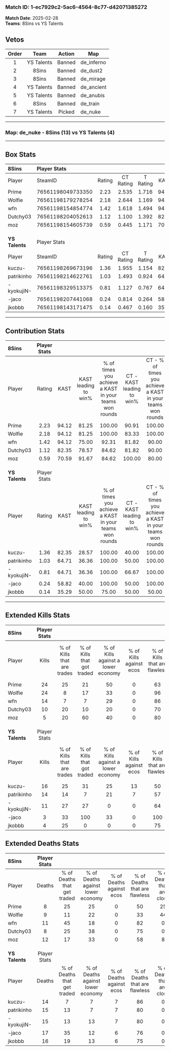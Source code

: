 ### Match ID: 1-ec7929c2-5ac6-4564-8c77-d42071385272  
**Match Date**: 2025-02-28  
**Teams**: 8Sins vs YS Talents  

## Vetos  

| Order | Team | Action | Map |
| :---: | :--: | :----: | --- |
| 1 | YS Talents | Banned | de_inferno |
| 2 | 8Sins | Banned | de_dust2 |
| 3 | 8Sins | Banned | de_mirage |
| 4 | YS Talents | Banned | de_ancient |
| 5 | YS Talents | Banned | de_anubis |
| 6 | 8Sins | Banned | de_train |
| 7 | YS Talents | Picked | de_nuke |

---  

### **Map**: de_nuke - 8Sins (13) vs YS Talents (4)  
---  

## Box Stats  

| **8Sins**      | Player Stats      |        |           |          |       |       |       |         |        |      |     |
| :- | :- | :-: | :-: | :-: | :-: | :-: | :-: | :-: | :-: | :-: | :-: |
| Player         | SteamID           | Rating | CT Rating | T Rating | KAST  |  ADR  | Kills | Assists | Deaths | K/D  | HS% |
| Prime          | 76561198049733350 |  2.23  |   2.535   |  1.716   | 94.12 | 149.4 |  24   |    6    |   8    | 3.00 | 54  |
| Wolfie         | 76561198179278254 |  2.18  |   2.644   |  1.169   | 94.12 | 142.8 |  24   |    6    |   9    | 2.67 | 29  |
| wfn            | 76561198154854774 |  1.42  |   1.618   |  1.494   | 94.12 | 85.7  |  14   |    6    |   11   | 1.27 | 42  |
| Dutchy03       | 76561198204052613 |  1.12  |   1.100   |  1.392   | 82.35 | 52.4  |  10   |    6    |   8    | 1.25 | 70  |
| moz            | 76561198154605739 |  0.59  |   0.445   |  1.171   | 70.59 | 37.6  |   5   |    3    |   12   | 0.42 | 60  |
|                |                   |        |           |          |       |       |       |         |        |      |     |
|                |                   |        |           |          |       |       |       |         |        |      |     |
|                |                   |        |           |          |       |       |       |         |        |      |     |
| **YS Talents** | Player Stats      |        |           |          |       |       |       |         |        |      |     |
| Player         | SteamID           | Rating | CT Rating | T Rating | KAST  |  ADR  | Kills | Assists | Deaths | K/D  | HS% |
| kuczu-         | 76561198269673196 |  1.36  |   1.955   |  1.154   | 82.35 | 96.7  |  16   |    2    |   14   | 1.14 | 81  |
| patrikinho     | 76561198214622761 |  1.03  |   1.493   |  0.924   | 64.71 | 78.9  |  14   |    0    |   15   | 0.93 | 42  |
| -kyokujiN-     | 76561198329513375 |  0.81  |   1.127   |  0.767   | 64.71 | 58.5  |  11   |    0    |   15   | 0.73 | 72  |
| -jaco          | 76561198207441068 |  0.24  |   0.814   |  0.264   | 58.82 | 34.2  |   3   |    3    |   17   | 0.18 | 66  |
| jkobbb         | 76561198143171475 |  0.14  |   0.467   |  0.160   | 35.29 | 33.0  |   4   |    3    |   16   | 0.25 | 75  |
---  

## Contribution Stats  

| **8Sins**      | Player Stats |       |                      |                                                        |                           |                                                             |                          |                                                            |
| :- | :-: | :-: | :-: | :-: | :-: | :-: | :-: | :-: |
| Player         |    Rating    | KAST  | KAST leading to win% | % of times you achieve a KAST in your teams won rounds | CT - KAST leading to win% | CT - % of times you achieve a KAST in your teams won rounds | T - KAST leading to win% | T - % of times you achieve a KAST in your teams won rounds |
| Prime          |     2.23     | 94.12 |        81.25         |                         100.00                         |           90.91           |                           100.00                            |          60.00           |                           100.00                           |
| Wolfie         |     2.18     | 94.12 |        81.25         |                         100.00                         |           83.33           |                           100.00                            |          75.00           |                           100.00                           |
| wfn            |     1.42     | 94.12 |        75.00         |                         92.31                          |           81.82           |                            90.00                            |          60.00           |                           100.00                           |
| Dutchy03       |     1.12     | 82.35 |        78.57         |                         84.62                          |           81.82           |                            90.00                            |          66.67           |                           66.67                            |
| moz            |     0.59     | 70.59 |        91.67         |                         84.62                          |          100.00           |                            80.00                            |          75.00           |                           100.00                           |
|                |              |       |                      |                                                        |                           |                                                             |                          |                                                            |
|                |              |       |                      |                                                        |                           |                                                             |                          |                                                            |
|                |              |       |                      |                                                        |                           |                                                             |                          |                                                            |
| **YS Talents** | Player Stats |       |                      |                                                        |                           |                                                             |                          |                                                            |
| Player         |    Rating    | KAST  | KAST leading to win% | % of times you achieve a KAST in your teams won rounds | CT - KAST leading to win% | CT - % of times you achieve a KAST in your teams won rounds | T - KAST leading to win% | T - % of times you achieve a KAST in your teams won rounds |
| kuczu-         |     1.36     | 82.35 |        28.57         |                         100.00                         |           40.00           |                           100.00                            |          22.22           |                           100.00                           |
| patrikinho     |     1.03     | 64.71 |        36.36         |                         100.00                         |           50.00           |                           100.00                            |          28.57           |                           100.00                           |
| -kyokujiN-     |     0.81     | 64.71 |        36.36         |                         100.00                         |           66.67           |                           100.00                            |          25.00           |                           100.00                           |
| -jaco          |     0.24     | 58.82 |        40.00         |                         100.00                         |           50.00           |                           100.00                            |          33.33           |                           100.00                           |
| jkobbb         |     0.14     | 35.29 |        50.00         |                         75.00                          |           50.00           |                            50.00                            |          50.00           |                           100.00                           |
---  

## Extended Kills Stats  

| **8Sins**      | Player Stats |                            |                            |                                    |                         |                              |                                 |                                       |                    |           |
| :- | :-: | :-: | :-: | :-: | :-: | :-: | :-: | :-: | :-: | :-: |
| Player         |    Kills     | % of Kills that are trades | % of Kills that got traded | % of Kills against a lower economy | % of Kills against ecos | % of Kills that are flawless | % of Kills that are close duels | % of Kills that are assisted by flash | Pistol Round Kills | AWP Kills |
| Prime          |      24      |             25             |             21             |                 50                 |            0            |              63              |                0                |                  13                   |         3          |     0     |
| Wolfie         |      24      |             8              |             17             |                 33                 |            0            |              96              |                0                |                   8                   |         2          |     0     |
| wfn            |      14      |             7              |             7              |                 29                 |            0            |              86              |                0                |                  14                   |         3          |     8     |
| Dutchy03       |      10      |             20             |             10             |                 20                 |            0            |              70              |                0                |                   0                   |         1          |     0     |
| moz            |      5       |             20             |             60             |                 40                 |            0            |              80              |                0                |                   0                   |         1          |     0     |
|                |              |                            |                            |                                    |                         |                              |                                 |                                       |                    |           |
|                |              |                            |                            |                                    |                         |                              |                                 |                                       |                    |           |
|                |              |                            |                            |                                    |                         |                              |                                 |                                       |                    |           |
| **YS Talents** | Player Stats |                            |                            |                                    |                         |                              |                                 |                                       |                    |           |
| Player         |    Kills     | % of Kills that are trades | % of Kills that got traded | % of Kills against a lower economy | % of Kills against ecos | % of Kills that are flawless | % of Kills that are close duels | % of Kills that are assisted by flash | Pistol Round Kills | AWP Kills |
| kuczu-         |      16      |             25             |             31             |                 25                 |           13            |              50              |                6                |                   0                   |         1          |     0     |
| patrikinho     |      14      |             14             |             7              |                 21                 |            7            |              57              |               29                |                   0                   |         1          |     0     |
| -kyokujiN-     |      11      |             27             |             27             |                 0                  |            0            |              64              |               18                |                   0                   |         0          |     0     |
| -jaco          |      3       |             33             |            100             |                 33                 |            0            |             100              |                0                |                   0                   |         0          |     0     |
| jkobbb         |      4       |             25             |             0              |                 0                  |            0            |              75              |                0                |                   0                   |         2          |     0     |
## Extended Deaths Stats  

| **8Sins**      | Player Stats |                             |                                   |                          |                               |                            |                           |               |
| :- | :-: | :-: | :-: | :-: | :-: | :-: | :-: | :-: |
| Player         |    Deaths    | % of Deaths that get traded | % of Deaths against lower economy | % of Deaths against ecos | % of Deaths that are flawless | % of Deaths that are close | % of Deaths while blinded | Deaths to AWP |
| Prime          |      8       |             25              |                25                 |            0             |              50               |             25             |             0             |       0       |
| Wolfie         |      9       |             11              |                22                 |            0             |              33               |             44             |             0             |       0       |
| wfn            |      11      |             45              |                18                 |            0             |              82               |             0              |             0             |       0       |
| Dutchy03       |      8       |             25              |                38                 |            0             |              75               |             0              |             0             |       0       |
| moz            |      12      |             17              |                33                 |            0             |              58               |             8              |             0             |       0       |
|                |              |                             |                                   |                          |                               |                            |                           |               |
|                |              |                             |                                   |                          |                               |                            |                           |               |
|                |              |                             |                                   |                          |                               |                            |                           |               |
| **YS Talents** | Player Stats |                             |                                   |                          |                               |                            |                           |               |
| Player         |    Deaths    | % of Deaths that get traded | % of Deaths against lower economy | % of Deaths against ecos | % of Deaths that are flawless | % of Deaths that are close | % of Deaths while blinded | Deaths to AWP |
| kuczu-         |      14      |              7              |                 7                 |            7             |              86               |             0              |             0             |       1       |
| patrikinho     |      15      |             13              |                 7                 |            7             |              80               |             0              |             0             |       0       |
| -kyokujiN-     |      15      |             13              |                13                 |            7             |              80               |             0              |            20             |       2       |
| -jaco          |      17      |             35              |                12                 |            6             |              76               |             0              |            18             |       2       |
| jkobbb         |      16      |             19              |                13                 |            6             |              75               |             0              |             6             |       3       |
